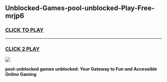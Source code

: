 
## Unblocked-Games-pool-unblocked-Play-Free-mrjp6
<h3>
<a href="https://premium76.site?title=pool-unblocked&ref=10A">CLICK TO PLAY</a></h3>
<hr>

<h3>
<a href="https://premium76.site?title=pool-unblocked&ref=10A">CLICK 2 PLAY</a>
  
</h3>

<a href="https://premium76.site?title=pool-unblocked&ref=10A"><img src="https://clearcache.store/games.png"></a>


**pool-unblocked games unblocked: Your Gateway to Fun and Accessible Online Gaming**
